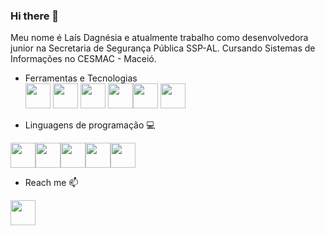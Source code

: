 ### Hi there 👋

Meu nome é Laís Dagnésia e atualmente trabalho como desenvolvedora junior na Secretaria de Segurança Pública SSP-AL. Cursando Sistemas de Informações no CESMAC - Maceió. 
<!--
**laisdagnesia/laisdagnesia** is a ✨ _special_ ✨ repository because its `README.md` (this file) appears on your GitHub profile.          
 -->
- Ferramentas e Tecnologias<br>
<img src="https://cdn.jsdelivr.net/gh/devicons/devicon/icons/linux/linux-original.svg" width="40" height="40"/> <img src="https://cdn.jsdelivr.net/gh/devicons/devicon/icons/react/react-original-wordmark.svg" width="40" height="40" /> <img src="https://cdn.jsdelivr.net/gh/devicons/devicon/icons/gitlab/gitlab-original.svg" width="40" height="40"/> <img src="https://cdn.jsdelivr.net/gh/devicons/devicon/icons/graphql/graphql-plain.svg" width="40" height="40" /><img src="https://cdn.jsdelivr.net/gh/devicons/devicon/icons/oracle/oracle-original.svg" width="40" height="40" /> <img src="https://cdn.jsdelivr.net/gh/devicons/devicon/icons/django/django-plain-wordmark.svg" width="40" height="40"/> 


- Linguagens de programação :computer: <br>

<img src="https://cdn.jsdelivr.net/gh/devicons/devicon/icons/python/python-original.svg" width="40" height="40"/><img src="https://cdn.jsdelivr.net/gh/devicons/devicon/icons/java/java-original.svg" width="40" height="40"/><img src="https://cdn.jsdelivr.net/gh/devicons/devicon/icons/css3/css3-original.svg" width="40" height="40"/><img src="https://cdn.jsdelivr.net/gh/devicons/devicon/icons/mysql/mysql-plain-wordmark.svg" width="40" height="40" /><img src="https://cdn.jsdelivr.net/gh/devicons/devicon/icons/javascript/javascript-plain.svg" width="40" height="40" />
          
- Reach me 📫<br>

<a href="https://www.linkedin.com/in/lais-lessa-24d12/"><img src="https://cdn.jsdelivr.net/gh/devicons/devicon/icons/linkedin/linkedin-original.svg" width="40" height="40" />              
<!--- - 🌱 I’m currently learning SQL 
- 👯 I’m looking to collaborate on ...
- 🤔 I’m looking for help with ...
💬 Ask me about ... -->

<!---- 😄 Pronouns: ... -->
<!---- ⚡ Fun fact: ... -->
